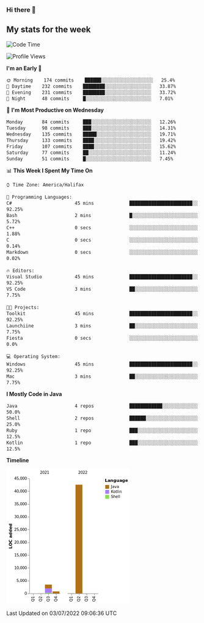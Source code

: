 ### Hi there 👋

## My stats for the week
<!--START_SECTION:waka-->
![Code Time](http://img.shields.io/badge/Code%20Time-300%20hrs%2021%20mins-blue)

![Profile Views](http://img.shields.io/badge/Profile%20Views-0-blue)

**I'm an Early 🐤** 

```text
🌞 Morning    174 commits    ██████░░░░░░░░░░░░░░░░░░░   25.4% 
🌆 Daytime    232 commits    ████████░░░░░░░░░░░░░░░░░   33.87% 
🌃 Evening    231 commits    ████████░░░░░░░░░░░░░░░░░   33.72% 
🌙 Night      48 commits     █░░░░░░░░░░░░░░░░░░░░░░░░   7.01%

```
📅 **I'm Most Productive on Wednesday** 

```text
Monday       84 commits     ███░░░░░░░░░░░░░░░░░░░░░░   12.26% 
Tuesday      98 commits     ███░░░░░░░░░░░░░░░░░░░░░░   14.31% 
Wednesday    135 commits    █████░░░░░░░░░░░░░░░░░░░░   19.71% 
Thursday     133 commits    ████░░░░░░░░░░░░░░░░░░░░░   19.42% 
Friday       107 commits    ████░░░░░░░░░░░░░░░░░░░░░   15.62% 
Saturday     77 commits     ██░░░░░░░░░░░░░░░░░░░░░░░   11.24% 
Sunday       51 commits     █░░░░░░░░░░░░░░░░░░░░░░░░   7.45%

```


📊 **This Week I Spent My Time On** 

```text
⌚︎ Time Zone: America/Halifax

💬 Programming Languages: 
C#                       45 mins             ███████████████████████░░   92.25% 
Bash                     2 mins              █░░░░░░░░░░░░░░░░░░░░░░░░   5.72% 
C++                      0 secs              ░░░░░░░░░░░░░░░░░░░░░░░░░   1.88% 
C                        0 secs              ░░░░░░░░░░░░░░░░░░░░░░░░░   0.14% 
Markdown                 0 secs              ░░░░░░░░░░░░░░░░░░░░░░░░░   0.02%

🔥 Editors: 
Visual Studio            45 mins             ███████████████████████░░   92.25% 
VS Code                  3 mins              ██░░░░░░░░░░░░░░░░░░░░░░░   7.75%

🐱‍💻 Projects: 
Toolkit                  45 mins             ███████████████████████░░   92.25% 
Launchiine               3 mins              ██░░░░░░░░░░░░░░░░░░░░░░░   7.75% 
Fiesta                   0 secs              ░░░░░░░░░░░░░░░░░░░░░░░░░   0.0%

💻 Operating System: 
Windows                  45 mins             ███████████████████████░░   92.25% 
Mac                      3 mins              ██░░░░░░░░░░░░░░░░░░░░░░░   7.75%

```

**I Mostly Code in Java** 

```text
Java                     4 repos             ████████████░░░░░░░░░░░░░   50.0% 
Shell                    2 repos             ██████░░░░░░░░░░░░░░░░░░░   25.0% 
Ruby                     1 repo              ███░░░░░░░░░░░░░░░░░░░░░░   12.5% 
Kotlin                   1 repo              ███░░░░░░░░░░░░░░░░░░░░░░   12.5%

```


**Timeline**

![Chart not found](https://raw.githubusercontent.com/lyndseyy/lyndseyy/main/charts/bar_graph.png) 


 Last Updated on 03/07/2022 09:06:36 UTC
<!--END_SECTION:waka-->